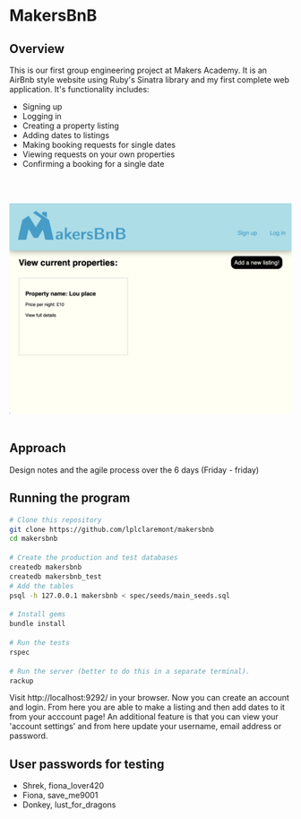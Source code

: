# MakersBnB

## Overview
This is our first group engineering project at Makers Academy. It is an AirBnb style website using Ruby's Sinatra library and my first complete web application.
It's functionality includes:
- Signing up
- Logging in
- Creating a property listing
- Adding dates to listings
- Making booking requests for single dates
- Viewing requests on your own properties
- Confirming a booking for a single date

<br>
<br>

![a screenshot of the landing page](./public/landing-page.png)
<br>
<br>

## Approach

Design notes and the agile process over the 6 days (Friday - friday)


## Running the program

```bash
# Clone this repository
git clone https://github.com/lplclaremont/makersbnb
cd makersbnb

# Create the production and test databases
createdb makersbnb
createdb makersbnb_test
# Add the tables
psql -h 127.0.0.1 makersbnb < spec/seeds/main_seeds.sql

# Install gems
bundle install

# Run the tests
rspec

# Run the server (better to do this in a separate terminal).
rackup
```
Visit http://localhost:9292/ in your browser.
Now you can create an account and login. From here you are able to make a listing and then add dates to it from your acccount page! An additional feature is that you can view your 'account settings' and from here update your username, email address or password.

## User passwords for testing
- Shrek, fiona_lover420
- Fiona, save_me9001
- Donkey, lust_for_dragons

